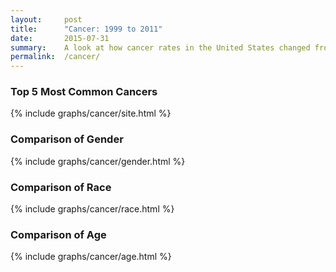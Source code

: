 ```yaml
---
layout:     post
title:      "Cancer: 1999 to 2011"
date:       2015-07-31
summary:    A look at how cancer rates in the United States changed from 1999 to 2011. Comparison of the most common cancers, as well as comparisons of gender, race, and age.
permalink:  /cancer/
---
```


### Top 5 Most Common Cancers

{% include graphs/cancer/site.html %}

### Comparison of Gender

{% include graphs/cancer/gender.html %}

### Comparison of Race

{% include graphs/cancer/race.html %}

### Comparison of Age

{% include graphs/cancer/age.html %}
